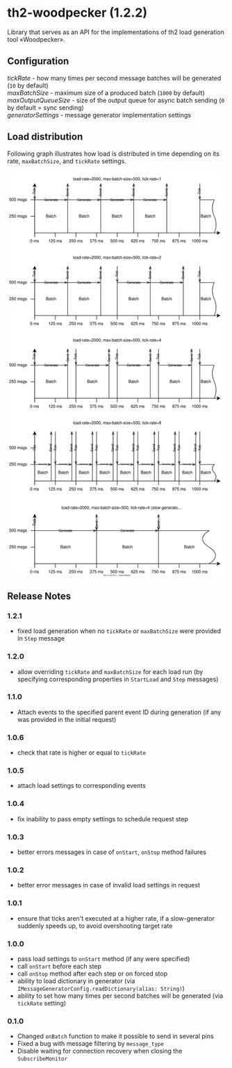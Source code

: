 # th2-woodpecker (1.2.2)

Library that serves as an API for the implementations of th2 load generation tool «Woodpecker».

## Configuration

*tickRate* - how many times per second message batches will be generated (`10` by default)  
*maxBatchSize* - maximum size of a produced batch (`1000` by default)  
*maxOutputQueueSize* - size of the output queue for async batch sending (`0` by default = sync sending)  
*generatorSettings* - message generator implementation settings

## Load distribution

Following graph illustrates how load is distributed in time depending on its rate, `maxBatchSize`, and `tickRate` settings.

![](doc/img/load-distribution.svg "Load distribution")

## Release Notes

### 1.2.1

+ fixed load generation when no `tickRate` or `maxBatchSize` were provided in `Step` message

### 1.2.0

+ allow overriding `tickRate` and `maxBatchSize` for each load run (by specifying corresponding properties in `StartLoad` and `Step` messages)

### 1.1.0

+ Attach events to the specified parent event ID during generation (if any was provided in the initial request)

### 1.0.6

+ check that rate is higher or equal to `tickRate`

### 1.0.5

+ attach load settings to corresponding events

### 1.0.4

+ fix inability to pass empty settings to schedule request step

### 1.0.3

+ better errors messages in case of `onStart`, `onStop` method failures

### 1.0.2

+ better error messages in case of invalid load settings in request

### 1.0.1

+ ensure that ticks aren't executed at a higher rate, if a slow-generator suddenly speeds up, to avoid overshooting target rate

### 1.0.0

+ pass load settings to `onStart` method (if any were specified)
+ call `onStart` before each step
+ call `onStop` method after each step or on forced stop
+ ability to load dictionary in generator (via `IMessageGeneratorConfig.readDictionary(alias: String)`)
+ ability to set how many times per second batches will be generated (via `tickRate` setting)

### 0.1.0

+ Changed `onBatch` function to make it possible to send in several pins
+ Fixed a bug with message filtering by `message_type`
+ Disable waiting for connection recovery when closing the `SubscribeMonitor`
